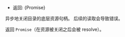 <!-- YAML
added: v12.12.0
-->

* 返回: {Promise}

异步地关闭目录的底层资源句柄。 
后续的读取会导致错误。

返回 `Promise`（在资源被关闭之后会被 resolve）。

